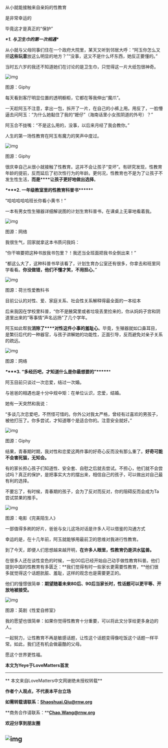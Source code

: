 
从小就能接触来自亲妈的性教育

是非常幸运的

毕竟这才是真正的“保护”







 ***\*1. 与卫生巾的第一次相遇\****



从小就与父母同事们住在一个政府大院里，某天又听到邻居大呼：“阿玉你怎么又把**这些玩意**放这么明显的地方？”“没事，这又不是什么坏东西，她反正要懂的。”

 

当时五六岁的我还不知道她们在讨论的是卫生巾，只觉得这一片大纸包很神奇。



![img](http://q7fm0u7rl.bkt.clouddn.com/img/640-20200320134748309.gif)

图源：Giphy



每天看到客厅明显位置的透明橱柜，它都在等我伸出“魔爪”。



一天趁阿玉不注意，拿出一包，拆开了一片，在自己的小裤上用。用反了，一脸懵逼去问阿玉：“为什么她黏住了我的“嬷仔”（海南话里小女孩阴道的外号）？”



阿玉合不拢嘴：“不是这么用的，没事，以后来月经了我会教你。”

 

人生的第一场性教育在阿玉有魔力的笑声中度过。



![img](http://q7fm0u7rl.bkt.clouddn.com/img/640-20200320134755065.gif)

 图源：Giphy



很庆幸自己从很小就接触了性教育。这并不会让孩子“变坏”。有研究发现，性教育年龄的提前，反而延后了初次性行为的年龄。更何况，性教育也不是为了让孩子不发生性生活，**而是****让孩子更好地做出选择**。

 



 ***\**\*\*\*2. 一年级教室里的性教育科普书\*\*\*\*\****



“哈哈哈哈哈班长你看小黄书！”



一本有男女性生殖器详细解说图的计划生育科普书，在课桌上无辜地看着我。



![img](http://q7fm0u7rl.bkt.clouddn.com/img/640-20200320134759613.jpeg)

图源：网络

 

我很生气，回家就拿这本书质问我妈：



“你干嘛要把这种书放我书包里？！我还当全班面把我书全倒出来！”



“都这么大了，这种科普书早该看了，计划生育办公室还有很多，你拿去和班里同学看看。**你没做错，他们不懂才笑，不用担心**。”



![img](http://q7fm0u7rl.bkt.clouddn.com/img/640-20200320134803087.jpeg)

图源：荷兰性爱教科书

目前公认的对性、爱、家庭关系、社会性关系解释得最全面的一本绘本

 

后来我因在学校里科普，“你不是腋窝里或者垃圾丢里捡来的，你从妈妈子宫和阴道里出来的”等事情“声名远扬”了几个学年。

 

阿玉如此帮我**消除了****对性这件小事的羞耻心**。毕竟，生殖器就如口鼻耳目，是繁衍后代的一种器官，与孩子讲解她的功能性，正面引导，反而避免对亲子关系的疏远。

 

![img](http://q7fm0u7rl.bkt.clouddn.com/img/640-20200320134807963.jpeg)

图源：网络 





 ***\**\*\*\*3. “多经历吧，才知道什么是你最想要的”\*\*\*\*\****



阿玉目前只谈过一次恋爱，结过一次婚。



与爸爸的相遇也是十分中规中矩：在单位认识，恋爱，结婚。

 

她有一天突然和我说：



“多谈几次恋爱吧，不然怪可惜的。你外公对我太严格，曾经有过喜欢的男孩子，被他打压了。你多尝试，才知道哪个是适合你的。注意安全就好。”



![img](http://q7fm0u7rl.bkt.clouddn.com/img/640-20200320134811724.jpeg)

图源：Giphy



结果，青春期时期，我对性和恋爱这两件事的好奇心反而没有那么重了。**好奇可能不会害死猫，无知会。**

 

有的家长担心孩子们知道性、安全套、自慰之后就去尝试。不担心，他们就不会尝试吗？真正的保护，是把事实大方的摆出来，相信自己的孩子，可以做出对自己最有利的选择。

 

不要忘了，有时候，青春期的孩子，会为了反对而反对，你的阻碍反而会成为Ta尝试禁果的推手。

 

![img](http://q7fm0u7rl.bkt.clouddn.com/img/640-20200320134815265.jpeg)

图源：电影《完美陌生人》

一部值得多刷的好片，爸爸与女儿这场对话是许多人可以借鉴的沟通方式

 

幸运的是，在十几年前，阿玉就能够用最前卫的思维对我进行性教育。

 

到了今天，即便人们思想越来越开明，**在许多人眼里，性教育仍是洪水猛兽。**

 

在很多人还在谈性变色的时候，一批00后已经开始自己动手做性教育科普。他们提到中国的性教育有多匮乏：**我们觉得有时一些家长更需要性教育，**他们很多就觉得这个话题肮脏、羞耻，这样的观念也是需要更正的。



他们的憧憬很简单：**期望随着未来80后、90后当家长时，性话题可以更平等、开放地被接受。**

 

![img](http://q7fm0u7rl.bkt.clouddn.com/img/640-20200320134819683.jpeg)

图源：英剧《性爱自修室》



我的愿望也很简单：如果你觉得性教育十分重要，可以将此文分享给更多身边的人。

 

一起努力，让性教育不再是敏感话题，让性这个话题变得像吃饭这个话题一样平常。如此，我们还有机会做最酷的父母。

 

愿这个世界更性福。



**本文为Yeye于LoveMatters首发**

------



**
本文来自LoveMatters中文网谢绝未授权转载**

**作者个人观点，不代表本平台立场**

**如需转载请联系：Shaoshuai.Qiu@rnw.org**

**商务合作请联系：****Chao.Wang@rnw.org**

**欢迎分享到朋友圈**

## ![img](http://q7fm0u7rl.bkt.clouddn.com/img/640-20200320134827428.gif)